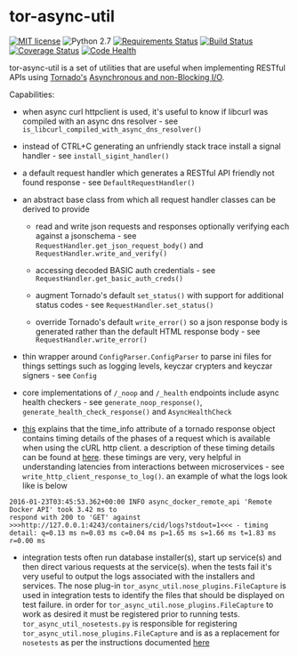 # tor-async-util
[![MIT license](http://img.shields.io/badge/license-MIT-brightgreen.svg)](http://opensource.org/licenses/MIT) ![Python 2.7](https://img.shields.io/badge/python-2.7-FFC100.svg?style=flat) [![Requirements Status](https://requires.io/github/simonsdave/tor-async-util/requirements.svg?branch=master)](https://requires.io/github/simonsdave/tor-async-util/requirements/?branch=master) [![Build Status](https://travis-ci.org/simonsdave/tor-async-util.svg?branch=master)](https://travis-ci.org/simonsdave/tor-async-util) [![Coverage Status](https://coveralls.io/repos/simonsdave/tor-async-util/badge.svg?branch=master&service=github)](https://coveralls.io/github/simonsdave/tor-async-util?branch=master) [![Code Health](https://landscape.io/github/simonsdave/tor-async-util/master/landscape.svg?style=flat)](https://landscape.io/github/simonsdave/tor-async-util/master)

tor-async-util is a set of utilities that are useful
when implementing RESTful APIs using [Tornado's](http://www.tornadoweb.org/en/stable/)
[Asynchronous and non-Blocking I/O](http://tornado.readthedocs.org/en/latest/guide/async.html).

Capabilities:

* when async curl httpclient is used, it's useful to know if libcurl
  was compiled with an async dns resolver - see ```is_libcurl_compiled_with_async_dns_resolver()```

* instead of CTRL+C generating an unfriendly stack trace install
  a signal handler - see ```install_sigint_handler()```

* a default request handler which generates a RESTful API friendly
  not found response - see ```DefaultRequestHandler()```

* an abstract base class from which all request handler classes can be
  derived to provide

  - read and write json requests and responses optionally verifying
    each against a jsonschema - see ```RequestHandler.get_json_request_body()```
    and ```RequestHandler.write_and_verify()```

  - accessing decoded BASIC auth credentials - see ```RequestHandler.get_basic_auth_creds()```

  - augment Tornado's default ```set_status()``` with support for additional
    status codes - see ```RequestHandler.set_status()```

  - override Tornado's default ```write_error()``` so a json response body is
    generated rather than the default HTML response body - see ```RequestHandler.write_error()```


- thin wrapper around ```ConfigParser.ConfigParser``` to parse ini files
  for things settings such as logging levels, keyczar crypters and keyczar
  signers - see ```Config```

- core implementations of ```/_noop``` and ```/_health``` endpoints
  include async health checkers - see ```generate_noop_response()```,
  ```generate_health_check_response()``` and ```AsyncHealthCheck```

- [this](http://tornado.readthedocs.org/en/latest/httpclient.html#response-objects)
  explains that the time_info attribute of a tornado response
  object contains timing details of the phases of a request which
  is available when using the cURL http client. a description
  of these timing details can be found at
  [here](http://curl.haxx.se/libcurl/c/curl_easy_getinfo.html#TIMES).
  these timings are very, very helpful in understanding latencies from
  interactions between microservices - see ```write_http_client_response_to_log()```.
  an example of what the logs look like is below

```
2016-01-23T03:45:53.362+00:00 INFO async_docker_remote_api 'Remote Docker API' took 3.42 ms to
respond with 200 to 'GET' against >>>http://127.0.0.1:4243/containers/cid/logs?stdout=1<<< - timing
detail: q=0.13 ms n=0.03 ms c=0.04 ms p=1.65 ms s=1.66 ms t=1.83 ms r=0.00 ms
```

- integration tests often run database installer(s),
  start up service(s) and then direct various requests at the
  service(s). when the tests fail it's very useful to output the
  logs associated with the installers and services. The nose
  plug-in ```tor_async_util.nose_plugins.FileCapture``` is used
  in integration tests to identify the files that should be displayed
  on test failure. in order for ```tor_async_util.nose_plugins.FileCapture```
  to work as desired it must be registered prior to running tests.
  ```tor_async_util_nosetests.py``` is responsible for registering
  ```tor_async_util.nose_plugins.FileCapture``` and is as a replacement
  for ```nosetests``` as per the instructions documented
  [here](http://nose.readthedocs.org/en/latest/api/core.html#nose.core.TestProgram)
